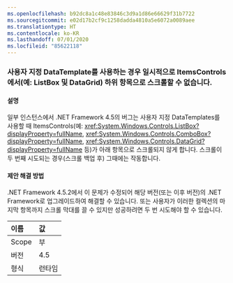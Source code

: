 ```yaml
---
ms.openlocfilehash: b92dc8a1c48e83846c3d9a1d86e66629f31b7722
ms.sourcegitcommit: e02d17b2cf9c1258dadda4810a5e6072a0089aee
ms.translationtype: HT
ms.contentlocale: ko-KR
ms.lasthandoff: 07/01/2020
ms.locfileid: "85622118"
---
```

### <a name="intermittently-unable-to-scroll-to-bottom-item-in-itemscontrols-like-listbox-and-datagrid-when-using-custom-datatemplates"></a>사용자 지정 DataTemplate를 사용하는 경우 일시적으로 ItemsControls에서(예: ListBox 및 DataGrid) 하위 항목으로 스크롤할 수 없습니다.

#### <a name="details"></a>설명

일부 인스턴스에서 .NET Framework 4.5의 버그는 사용자 지정 DataTemplates를 사용할 때 ItemsControls(예: <xref:System.Windows.Controls.ListBox?displayProperty=fullName>, <xref:System.Windows.Controls.ComboBox?displayProperty=fullName>, <xref:System.Windows.Controls.DataGrid?displayProperty=fullName> 등)가 아래 항목으로 스크롤되지 않게 합니다. 스크롤이 두 번째 시도되는 경우(스크롤 백업 후) 그때에는 작동합니다.

#### <a name="suggestion"></a>제안 해결 방법

.NET Framework 4.5.2에서 이 문제가 수정되어 해당 버전(또는 이후 버전)의 .NET Framework로 업그레이드하여 해결할 수 있습니다. 또는 사용자가 이러한 컬렉션의 마지막 항목까지 스크롤 막대를 끌 수 있지만 성공하려면 두 번 시도해야 할 수 있습니다.

| 이름    | 값       |
|:--------|:------------|
| Scope   |부|
|버전|4.5|
|형식|런타임|
